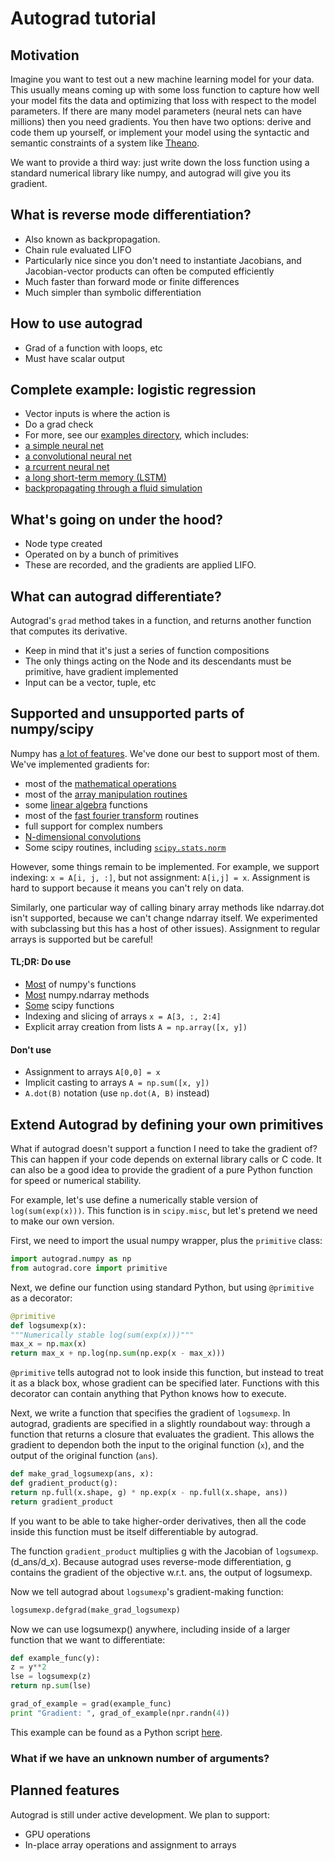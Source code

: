 # Autograd tutorial

## Motivation

Imagine you want to test out a new machine learning model for your data. This
usually means coming up with some loss function to capture how well your model
fits the data and optimizing that loss with respect to the model parameters. If
there are many model parameters (neural nets can have millions) then you need
gradients. You then have two options: derive and code them up yourself, or
implement your model using the syntactic and semantic constraints of a system
like [Theano](http://deeplearning.net/software/theano/).

We want to provide a third way: just write down the loss function using a
standard numerical library like numpy, and autograd will give you its gradient.

## What is reverse mode differentiation?
* Also known as backpropagation.
* Chain rule evaluated LIFO
* Particularly nice since you don't need to instantiate Jacobians, and
Jacobian-vector products can often be computed efficiently
* Much faster than forward mode or finite differences
* Much simpler than symbolic differentiation

## How to use autograd
* Grad of a function with loops, etc
* Must have scalar output

## Complete example: logistic regression
* Vector inputs is where the action is
* Do a grad check
* For more, see our [examples directory](../examples/), which includes:
* [a simple neural net](../examples/neural_net.py)
* [a convolutional neural net](../examples/convnet.py)
* [a rcurrent neural net](../examples/rnn.py)
* [a long short-term memory (LSTM)](../examples/lstm.py)
* [backpropagating through a fluid simulation](../examples/fluidsim/fluidsim.py) 

## What's going on under the hood?
* Node type created
* Operated on by a bunch of primitives
* These are recorded, and the gradients are applied LIFO.

## What can autograd differentiate?
Autograd's `grad` method takes in a function, and returns another function that computes its derivative.
* Keep in mind that it's just a series of function compositions
* The only things acting on the Node and its descendants
must be primitive, have gradient implemented
* Input can be a vector, tuple, etc

## Supported and unsupported parts of numpy/scipy

Numpy has [a lot of features](http://docs.scipy.org/doc/numpy/reference/). We've done our best to support most of them.  We've implemented gradients for:
* most of the [mathematical operations](http://docs.scipy.org/doc/numpy/reference/routines.math.html)
* most of the [array manipulation routines](http://docs.scipy.org/doc/numpy/reference/routines.array-manipulation.html)
* some [linear algebra](../autograd/numpy/linalg.py) functions
* most of the [fast fourier transform](http://docs.scipy.org/doc/numpy/reference/routines.fft.html) routines
* full support for complex numbers
* [N-dimensional convolutions](../autograd/scipy/signal.py)
* Some scipy routines, including [`scipy.stats.norm`](../autograd/scipy/stats/norm.py)


However, some things remain to be implemented. For example, we support indexing: `x = A[i, j, :]`, but not assignment: `A[i,j] = x`.
Assignment is hard to support because it means you can't rely on data.

Similarly, one particular way of calling binary array methods like ndarray.dot isn't supported, because we can't change ndarray itself. We experimented with subclassing but this has a host of other issues). Assignment to regular arrays is supported but be careful!

#### TL;DR: Do use
* [Most](../autograd/numpy/numpy_grads.py) of numpy's functions
* [Most](../autograd/numpy/numpy_extra.py) numpy.ndarray methods
* [Some](../autograd/scipy/scipy_grads.py) scipy functions
* Indexing and slicing of arrays `x = A[3, :, 2:4]`
* Explicit array creation from lists `A = np.array([x, y])`

#### Don't use
* Assignment to arrays `A[0,0] = x`
* Implicit casting to arrays `A = np.sum([x, y])`
* `A.dot(B)` notation (use `np.dot(A, B)` instead)

## Extend Autograd by defining your own primitives
What if autograd doesn't support a function I need to take the gradient of?
This can happen if your code depends on external library calls or C code.
It can also be a good idea to provide the gradient of a pure Python function for speed or numerical stability.

For example, let's use define a numerically stable version of `log(sum(exp(x)))`.
This function is in `scipy.misc`, but let's pretend we need to make our own version.

First, we need to import the usual numpy wrapper, plus the `primitive` class:

```python
import autograd.numpy as np
from autograd.core import primitive
```

Next, we define our function using standard Python, but using `@primitive` as a decorator:
```python
@primitive
def logsumexp(x):
"""Numerically stable log(sum(exp(x)))"""
max_x = np.max(x)
return max_x + np.log(np.sum(np.exp(x - max_x)))
```

`@primitive` tells autograd not to look inside this function, but instead
to treat it as a black box, whose gradient can be specified later.
Functions with this decorator can contain anything that Python knows
how to execute.

Next, we write a function that specifies the gradient of `logsumexp`.
In autograd, gradients are specified in a slightly roundabout way: through a function that returns a closure that evaluates the gradient.
This allows the gradient to dependon both the input to the original function (`x`), and the output of the original function (`ans`).

```python
def make_grad_logsumexp(ans, x):
def gradient_product(g):
return np.full(x.shape, g) * np.exp(x - np.full(x.shape, ans))
return gradient_product
```

If you want to be able to take higher-order derivatives, then all the
code inside this function must be itself differentiable by autograd.

The function `gradient_product` multiplies g with the Jacobian of `logsumexp`.
(d_ans/d_x).
Because autograd uses reverse-mode differentiation, g contains
the gradient of the objective w.r.t. ans, the output of logsumexp.

Now we tell autograd about `logsumexp`'s gradient-making function:
```python
logsumexp.defgrad(make_grad_logsumexp)
```

Now we can use logsumexp() anywhere, including inside of a larger function that we want to differentiate:

```python
def example_func(y):
z = y**2
lse = logsumexp(z)
return np.sum(lse)

grad_of_example = grad(example_func)
print "Gradient: ", grad_of_example(npr.randn(4))
```

This example can be found as a Python script [here](../examples/define_gradient.py).

### What if we have an unknown number of arguments?

## Planned features

Autograd is still under active development.  We plan to support:
* GPU operations
* In-place array operations and assignment to arrays
